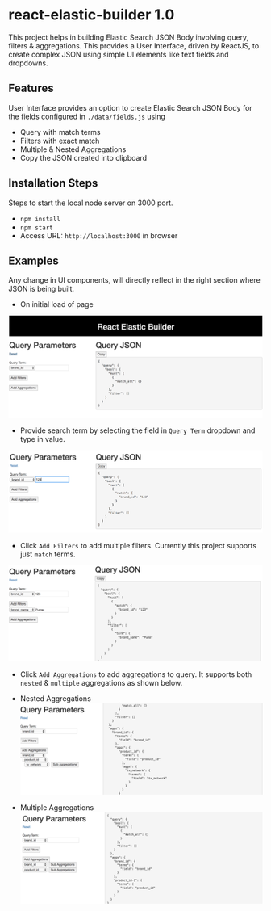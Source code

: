 # react-elastic-builder 1.0

This project helps in building Elastic Search JSON Body involving query, filters & aggregations. This provides a User Interface, driven by ReactJS, to create complex JSON using simple UI elements like text fields and dropdowns.

## Features
User Interface provides an option to create Elastic Search JSON Body for the fields configured in ```./data/fields.js``` using
- Query with match terms
- Filters with exact match
- Multiple & Nested Aggregations
- Copy the JSON created into clipboard

## Installation Steps
Steps to start the local node server on 3000 port.
- ```npm install```
- ```npm start```
- Access URL: ```http://localhost:3000``` in browser

## Examples

Any change in UI components, will directly reflect in the right section where JSON is being built.

- On initial load of page

![Initial Load](/docs/screenshots/initial_page.png)

- Provide search term by selecting the field in ```Query Term``` dropdown and type in value. 

![Query Term](/docs/screenshots/query_term.png)

- Click ```Add Filters``` to add multiple filters. Currently this project supports just ```match``` terms.

![Add Filters](/docs/screenshots/add_filters.png)

- Click ```Add Aggregations``` to add aggregations to query. It supports both ```nested``` & ```multiple``` aggregations as shown below.

- Nested Aggregations
![Nested Aggregations](/docs/screenshots/nested_aggregations.png)

- Multiple Aggregations
![Multiple Aggregations](/docs/screenshots/multiple_aggregations.png)